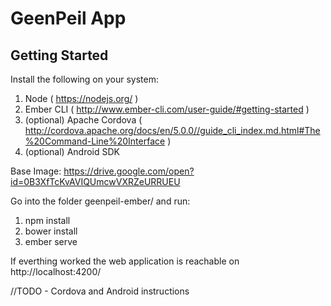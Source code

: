 GeenPeil App
===

Getting Started
---


Install the following on your system:

1. Node ( https://nodejs.org/ )
2. Ember CLI ( http://www.ember-cli.com/user-guide/#getting-started )
3. (optional) Apache Cordova ( http://cordova.apache.org/docs/en/5.0.0//guide_cli_index.md.html#The%20Command-Line%20Interface )
4. (optional) Android SDK

Base Image:
https://drive.google.com/open?id=0B3XfTcKvAVIQUmcwVXRZeURRUEU

Go into the folder geenpeil-ember/ and run:

1. npm install
2. bower install
3. ember serve


If everthing worked the web application is reachable on http://localhost:4200/


//TODO - Cordova and Android instructions
